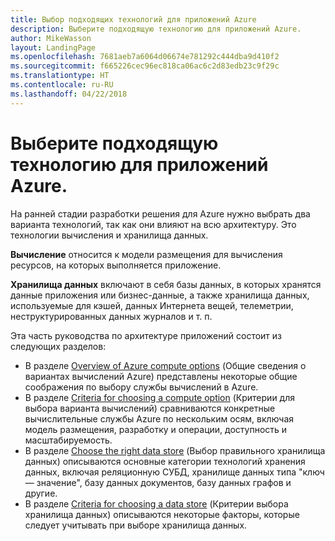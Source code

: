 ```yaml
---
title: Выбор подходящих технологий для приложений Azure
description: Выберите подходящую технологию для приложений Azure.
author: MikeWasson
layout: LandingPage
ms.openlocfilehash: 7681aeb7a6064d06674e781292c444dba9d410f2
ms.sourcegitcommit: f665226cec96ec818ca06ac6c2d83edb23c9f29c
ms.translationtype: HT
ms.contentlocale: ru-RU
ms.lasthandoff: 04/22/2018
---
```

# <a name="choose-the-right-technologies-for-azure-applications"></a>Выберите подходящую технологию для приложений Azure.

На ранней стадии разработки решения для Azure нужно выбрать два варианта технологий, так как они влияют на всю архитектуру. Это технологии вычисления и хранилища данных. 

**Вычисление** относится к модели размещения для вычисления ресурсов, на которых выполняется приложение. 

**Хранилища данных** включают в себя базы данных, в которых хранятся данные приложения или бизнес-данные, а также хранилища данных, используемые для кэшей, данных Интернета вещей, телеметрии, неструктурированных данных журналов и т. п.

Эта часть руководства по архитектуре приложений состоит из следующих разделов:

- В разделе [Overview of Azure compute options](./compute-overview.md) (Общие сведения о вариантах вычислений Azure) представлены некоторые общие соображения по выбору службы вычислений в Azure.
- В разделе [Criteria for choosing a compute option](./compute-comparison.md) (Критерии для выбора варианта вычислений) сравниваются конкретные вычислительные службы Azure по нескольким осям, включая модель размещения, разработку и операции, доступность и масштабируемость.
- В разделе [Choose the right data store](./data-store-overview.md) (Выбор правильного хранилища данных) описываются основные категории технологий хранения данных, включая реляционную СУБД, хранилище данных типа "ключ — значение", базу данных документов, базу данных графов и другие. 
- В разделе [Criteria for choosing a data store](./data-store-comparison.md) (Критерии выбора хранилища данных) описываются некоторые факторы, которые следует учитывать при выборе хранилища данных.


